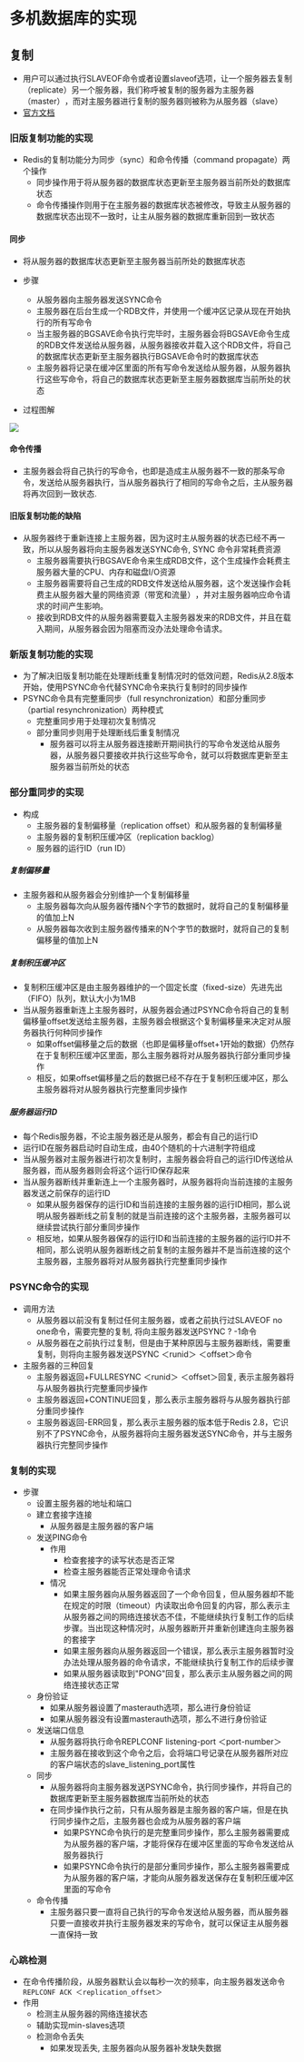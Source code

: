 # 多机数据库的实现
## 复制
- 用户可以通过执行SLAVEOF命令或者设置slaveof选项，让一个服务器去复制（replicate）另一个服务器，我们称呼被复制的服务器为主服务器（master）​，而对主服务器进行复制的服务器则被称为从服务器（slave）
- [官方文档](http://redis.io/topics/replication)
### 旧版复制功能的实现
- Redis的复制功能分为同步（sync）和命令传播（command propagate）两个操作
  - 同步操作用于将从服务器的数据库状态更新至主服务器当前所处的数据库状态
  - 命令传播操作则用于在主服务器的数据库状态被修改，导致主从服务器的数据库状态出现不一致时，让主从服务器的数据库重新回到一致状态
#### 同步
- 将从服务器的数据库状态更新至主服务器当前所处的数据库状态
- 步骤
  - 从服务器向主服务器发送SYNC命令
  - 主服务器在后台生成一个RDB文件，并使用一个缓冲区记录从现在开始执行的所有写命令
  - 当主服务器的BGSAVE命令执行完毕时，主服务器会将BGSAVE命令生成的RDB文件发送给从服务器，从服务器接收并载入这个RDB文件，将自己的数据库状态更新至主服务器执行BGSAVE命令时的数据库状态
  - 主服务器将记录在缓冲区里面的所有写命令发送给从服务器，从服务器执行这些写命令，将自己的数据库状态更新至主服务器数据库当前所处的状态

- 过程图解
<img src="https://res.weread.qq.com/wrepub/epub_622000_222">

#### 命令传播
- 主服务器会将自己执行的写命令，也即是造成主从服务器不一致的那条写命令，发送给从服务器执行，当从服务器执行了相同的写命令之后，主从服务器将再次回到一致状态.
#### 旧版复制功能的缺陷
- 从服务器终于重新连接上主服务器，因为这时主从服务器的状态已经不再一致，所以从服务器将向主服务器发送SYNC命令, SYNC 命令非常耗费资源
  - 主服务器需要执行BGSAVE命令来生成RDB文件，这个生成操作会耗费主服务器大量的CPU、内存和磁盘I/O资源
  - 主服务器需要将自己生成的RDB文件发送给从服务器，这个发送操作会耗费主从服务器大量的网络资源（带宽和流量）​，并对主服务器响应命令请求的时间产生影响。
  - 接收到RDB文件的从服务器需要载入主服务器发来的RDB文件，并且在载入期间，从服务器会因为阻塞而没办法处理命令请求。

### 新版复制功能的实现
- 为了解决旧版复制功能在处理断线重复制情况时的低效问题，Redis从2.8版本开始，使用PSYNC命令代替SYNC命令来执行复制时的同步操作
- PSYNC命令具有完整重同步（full resynchronization）和部分重同步（partial resynchronization）两种模式
  - 完整重同步用于处理初次复制情况
  - 部分重同步则用于处理断线后重复制情况
    - 服务器可以将主从服务器连接断开期间执行的写命令发送给从服务器，从服务器只要接收并执行这些写命令，就可以将数据库更新至主服务器当前所处的状态
### 部分重同步的实现
- 构成
  - 主服务器的复制偏移量（replication offset）和从服务器的复制偏移量
  - 主服务器的复制积压缓冲区（replication backlog）​
  - 服务器的运行ID（run ID）​
##### 复制偏移量
- 主服务器和从服务器会分别维护一个复制偏移量
  - 主服务器每次向从服务器传播N个字节的数据时，就将自己的复制偏移量的值加上N
  - 从服务器每次收到主服务器传播来的N个字节的数据时，就将自己的复制偏移量的值加上N
##### 复制积压缓冲区
- 复制积压缓冲区是由主服务器维护的一个固定长度（fixed-size）先进先出（FIFO）队列，默认大小为1MB
- 当从服务器重新连上主服务器时，从服务器会通过PSYNC命令将自己的复制偏移量offset发送给主服务器，主服务器会根据这个复制偏移量来决定对从服务器执行何种同步操作
  - 如果offset偏移量之后的数据（也即是偏移量offset+1开始的数据）仍然存在于复制积压缓冲区里面，那么主服务器将对从服务器执行部分重同步操作
  - 相反，如果offset偏移量之后的数据已经不存在于复制积压缓冲区，那么主服务器将对从服务器执行完整重同步操作
##### 服务器运行ID
- 每个Redis服务器，不论主服务器还是从服务，都会有自己的运行ID
- 运行ID在服务器启动时自动生成，由40个随机的十六进制字符组成
- 当从服务器对主服务器进行初次复制时，主服务器会将自己的运行ID传送给从服务器，而从服务器则会将这个运行ID保存起来
- 当从服务器断线并重新连上一个主服务器时，从服务器将向当前连接的主服务器发送之前保存的运行ID
  - 如果从服务器保存的运行ID和当前连接的主服务器的运行ID相同，那么说明从服务器断线之前复制的就是当前连接的这个主服务器，主服务器可以继续尝试执行部分重同步操作
  - 相反地，如果从服务器保存的运行ID和当前连接的主服务器的运行ID并不相同，那么说明从服务器断线之前复制的主服务器并不是当前连接的这个主服务器，主服务器将对从服务器执行完整重同步操作
### PSYNC命令的实现
- 调用方法
  - 从服务器以前没有复制过任何主服务器，或者之前执行过SLAVEOF no one命令，需要完整的复制, 将向主服务器发送PSYNC ? -1命令
  - 从服务器在之前执行过复制，但是由于某种原因与主服务器断线，需要重复制，则将向主服务器发送PSYNC ＜runid＞ ＜offset＞命令
- 主服务器的三种回复
  - 主服务器返回+FULLRESYNC ＜runid＞ ＜offset＞回复, 表示主服务器将与从服务器执行完整重同步操作
  - 主服务器返回+CONTINUE回复，那么表示主服务器将与从服务器执行部分重同步操作
  - 主服务器返回-ERR回复，那么表示主服务器的版本低于Redis 2.8，它识别不了PSYNC命令，从服务器将向主服务器发送SYNC命令，并与主服务器执行完整同步操作
### 复制的实现
- 步骤
  - 设置主服务器的地址和端口
  - 建立套接字连接
    - 从服务器是主服务器的客户端
  - 发送PING命令
    - 作用
      - 检查套接字的读写状态是否正常
      - 检查主服务器能否正常处理命令请求
    - 情况
      - 如果主服务器向从服务器返回了一个命令回复，但从服务器却不能在规定的时限（timeout）内读取出命令回复的内容，那么表示主从服务器之间的网络连接状态不佳，不能继续执行复制工作的后续步骤。当出现这种情况时，从服务器断开并重新创建连向主服务器的套接字
      - 如果主服务器向从服务器返回一个错误，那么表示主服务器暂时没办法处理从服务器的命令请求，不能继续执行复制工作的后续步骤
      - 如果从服务器读取到"PONG"回复，那么表示主从服务器之间的网络连接状态正常
  - 身份验证
    - 如果从服务器设置了masterauth选项，那么进行身份验证
    - 如果从服务器没有设置masterauth选项，那么不进行身份验证
  - 发送端口信息
    - 从服务器将执行命令REPLCONF listening-port ＜port-number＞
    - 主服务器在接收到这个命令之后，会将端口号记录在从服务器所对应的客户端状态的slave_listening_port属性
  - 同步
    - 从服务器将向主服务器发送PSYNC命令，执行同步操作，并将自己的数据库更新至主服务器数据库当前所处的状态
    - 在同步操作执行之前，只有从服务器是主服务器的客户端，但是在执行同步操作之后，主服务器也会成为从服务器的客户端
      - 如果PSYNC命令执行的是完整重同步操作，那么主服务器需要成为从服务器的客户端，才能将保存在缓冲区里面的写命令发送给从服务器执行
      - 如果PSYNC命令执行的是部分重同步操作，那么主服务器需要成为从服务器的客户端，才能向从服务器发送保存在复制积压缓冲区里面的写命令
  - 命令传播
    - 主服务器只要一直将自己执行的写命令发送给从服务器，而从服务器只要一直接收并执行主服务器发来的写命令，就可以保证主从服务器一直保持一致
### 心跳检测
- 在命令传播阶段，从服务器默认会以每秒一次的频率，向主服务器发送命令`REPLCONF ACK ＜replication_offset＞`
- 作用
  - 检测主从服务器的网络连接状态
  - 辅助实现min-slaves选项
  - 检测命令丢失
    - 如果发现丢失, 主服务器向从服务器补发缺失数据